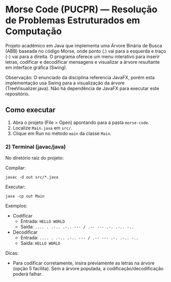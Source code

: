 # Morse Code (PUCPR) — Resolução de Problemas Estruturados em Computação

Projeto acadêmico em Java que implementa uma Árvore Binária de Busca (ABB) baseada no código Morse, onde ponto (.) vai para a esquerda e traço (-) vai para a direita. O programa oferece um menu interativo para inserir letras, codificar e decodificar mensagens e visualizar a árvore resultante em interface gráfica (Swing).

Observação: O enunciado da disciplina referencia JavaFX, porém esta implementação usa Swing para a visualização da árvore (TreeVisualizer.java). Não há dependência de JavaFX para executar este repositório.

## Como executar

1. Abra o projeto (File > Open) apontando para a pasta `morse-code`.
2. Localize `Main.java` em `src/`.
3. Clique em Run no método `main` da classe `Main`.

### 2) Terminal (javac/java)
No diretório raiz do projeto:

Compilar:
```
javac -d out src/*.java
```

Executar:
```
java -cp out Main
```

Exemplos:
- Codificar
  - Entrada: `HELLO WORLD`
  - Saída: `.... . .-.. .-.. --- / .-- --- .-. .-.. -..`
- Decodificar
  - Entrada: `.... . .-.. .-.. --- / .-- --- .-. .-.. -..`
  - Saída: `HELLO WORLD`

Dicas:
- Para codificar corretamente, insira previamente as letras na árvore (opção 5 facilita). Sem a árvore populada, a codificação/decodificação poderá falhar.
